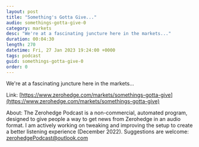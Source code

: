 ```yaml
---
layout: post
title: "Something's Gotta Give..."
audio: somethings-gotta-give-0
category: markets
desc: "We're at a fascinating juncture here in the markets..."
duration: 00:04:30
length: 270
datetime: Fri, 27 Jan 2023 19:24:00 +0000
tags: podcast
guid: somethings-gotta-give-0
order: 0
---
```

We're at a fascinating juncture here in the markets...

Link: [https://www.zerohedge.com/markets/somethings-gotta-give](https://www.zerohedge.com/markets/somethings-gotta-give)

About: The Zerohedge Podcast is a non-commercial, automated program, designed to give people a way to get news from Zerohedge in an audio format.  I am actively working on tweaking and improving the setup to create a better listening experience (December 2022).  Suggestions are welcome: [zerohedgePodcast@outlook.com](mailto:zerohedgePodcast@outlook.com)